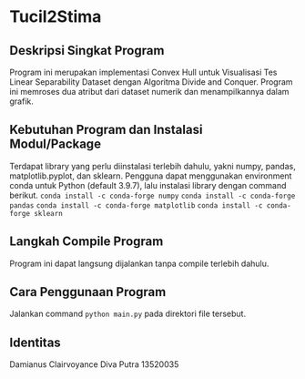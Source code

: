 # Tucil2Stima

## Deskripsi Singkat Program
Program ini merupakan implementasi Convex Hull untuk Visualisasi Tes Linear Separability Dataset dengan Algoritma Divide and Conquer. Program ini memroses dua atribut dari dataset numerik dan menampilkannya dalam grafik.

## Kebutuhan Program dan Instalasi Modul/Package
Terdapat library yang perlu diinstalasi terlebih dahulu, yakni numpy, pandas, matplotlib.pyplot, dan sklearn. Pengguna dapat menggunakan environment conda untuk Python (default 3.9.7), lalu instalasi library dengan command berikut.
```conda install -c conda-forge numpy```
```conda install -c conda-forge pandas```
```conda install -c conda-forge matplotlib```
```conda install -c conda-forge sklearn```

## Langkah Compile Program
Program ini dapat langsung dijalankan tanpa compile terlebih dahulu.

## Cara Penggunaan Program
Jalankan command ```python main.py``` pada direktori file tersebut.

## Identitas
Damianus Clairvoyance Diva Putra
13520035